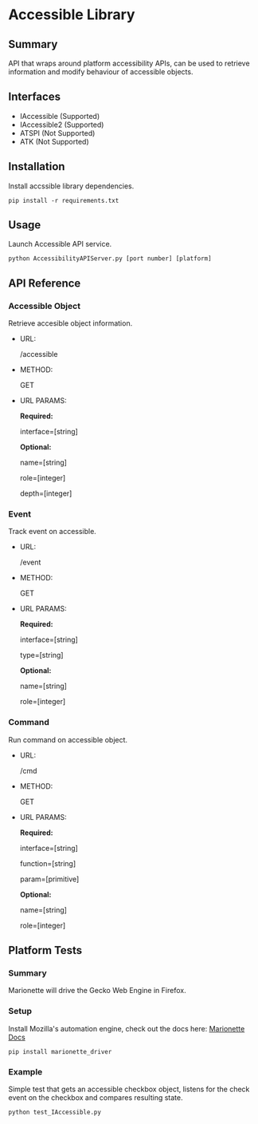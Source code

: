 # Accessible Library

## Summary
API that wraps around platform accessibility APIs, can be used to retrieve information and modify behaviour of accessible objects.

## Interfaces
- IAccessible (Supported)
- IAccessible2 (Supported)
- ATSPI (Not Supported)
- ATK (Not Supported)

## Installation
Install accssible library dependencies.

```
pip install -r requirements.txt
```

## Usage
Launch Accessible API service.

```
python AccessibilityAPIServer.py [port number] [platform]
```

## API Reference
### Accessible Object

Retrieve accesible object information.

- URL:

  /accessible
  
- METHOD:

  GET
  
- URL PARAMS:

  **Required:**
  
  interface=[string]
  
  **Optional:**
  
  name=[string]
  
  role=[integer]
  
  depth=[integer]
  
### Event

Track event on accessible.

- URL:

  /event
  
- METHOD:

  GET
  
- URL PARAMS:

  **Required:**
  
  interface=[string]
  
  type=[string]
  
  **Optional:**
  
  name=[string]
  
  role=[integer]
  
### Command

Run command on accessible object.

- URL:

  /cmd
  
- METHOD:

  GET
  
- URL PARAMS:

  **Required:**
  
  interface=[string]
  
  function=[string]
  
  param=[primitive]
  
  **Optional:**
  
  name=[string]
  
  role=[integer]
 
## Platform Tests

### Summary
Marionette will drive the Gecko Web Engine in Firefox.

### Setup
Install Mozilla's automation engine, check out the docs here: [Marionette Docs](http://marionette-client.readthedocs.io/en/master/index.html)

```
pip install marionette_driver
```

### Example
Simple test that gets an accessible checkbox object, listens for the check event on the checkbox and compares resulting state.

```
python test_IAccessible.py
```






